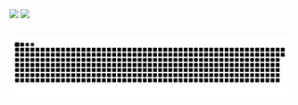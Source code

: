 
<div> 
  <a href = "mailto:felipeassis97@gmail.com"><img src="https://img.shields.io/badge/-Gmail-FF0000?style=for-the-badge&logo=gmail&logoColor=white" target="_blank"></a>
  <a href="https://www.linkedin.com/in/felipe-assis-041675153/" target="_blank"><img src="https://img.shields.io/badge/-LinkedIn-%230077B5?style=for-the-badge&logo=linkedin&logoColor=white" target="_blank"></a> 
</div><br>




  ![Snake animation](https://github.com/bwolfs2/bwolfs2/blob/output/github-contribution-grid-snake.svg)


  

